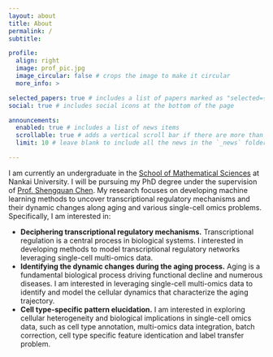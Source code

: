 ```yaml
---
layout: about
title: About
permalink: /
subtitle:

profile:
  align: right
  image: prof_pic.jpg
  image_circular: false # crops the image to make it circular
  more_info: >

selected_papers: true # includes a list of papers marked as "selected={true}"
social: true # includes social icons at the bottom of the page

announcements:
  enabled: true # includes a list of news items
  scrollable: true # adds a vertical scroll bar if there are more than 3 news items
  limit: 10 # leave blank to include all the news in the `_news` folder

---
```



I am currently an undergraduate in the [School of Mathematical Sciences](https://math.nankai.edu.cn/) at Nankai University. I will be pursuing my PhD degree under the supervision of [Prof. Shengquan Chen](https://my.nankai.edu.cn/sms/csq/list.htm).  My research focuses on developing machine learning methods to uncover transcriptional regulatory mechanisms and their dynamic changes along aging and various single-cell omics problems. Specifically, I am interested in:

- **Deciphering transcriptional regulatory mechanisms.** Transcriptional regulation is a central process in biological systems. I interested in developing methods to model transcriptional regulatory networks leveraging single-cell multi-omics data.
- **Identifying the dynamic changes during the aging process.** Aging is a fundamental biological process driving functional decline and numerous diseases. I am interested in leveraging single-cell multi-omics data to identify and model the cellular dynamics that characterize the aging trajectory.
- **Cell type-specific pattern elucidation.** I am interested in exploring cellular heterogeneity and biological implications in single-cell omics data, such as cell type annotation, multi-omics data integration, batch correction, cell type specific feature identication and label transfer problem.